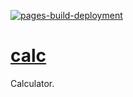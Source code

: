[![pages-build-deployment](https://github.com/dudushy/calc/actions/workflows/pages/pages-build-deployment/badge.svg?branch=main)](https://github.com/dudushy/calc/actions/workflows/pages/pages-build-deployment)

# [calc](https://github.com/dudushy/calc/)
Calculator.
